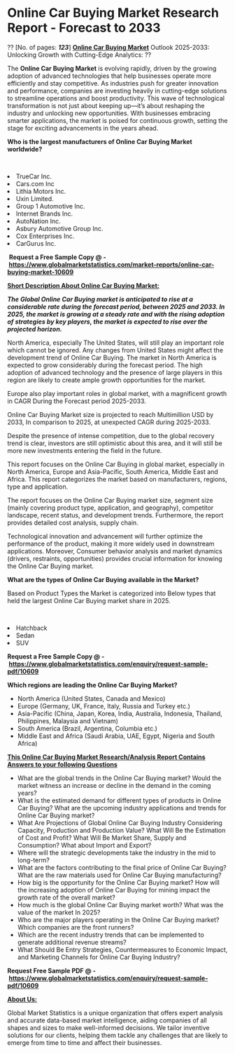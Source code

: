 <H1>Online Car Buying Market Research Report - Forecast to 2033</H1><p>?? [No. of pages:&nbsp;<strong><em>123</em></strong>]&nbsp;<strong><a href="https://www.globalmarketstatistics.com/market-reports/online-car-buying-market-10609">Online Car Buying&nbsp;Market</a></strong>&nbsp;Outlook 2025-2033: Unlocking Growth with Cutting-Edge Analytics: ??</p><p>The <strong>Online Car Buying Market</strong> is evolving rapidly, driven by the growing adoption of advanced technologies that help businesses operate more efficiently and stay competitive. As industries push for greater innovation and performance, companies are investing heavily in cutting-edge solutions to streamline operations and boost productivity. This wave of technological transformation is not just about keeping up&mdash;it&rsquo;s about reshaping the industry and unlocking new opportunities. With businesses embracing smarter applications, the market is poised for continuous growth, setting the stage for exciting advancements in the years ahead.</p><p><strong>Who is the largest manufacturers of Online Car Buying Market worldwide?</strong></p><p>&nbsp;<li>TrueCar Inc.<li> Cars.com Inc<li> Lithia Motors Inc.<li> Uxin Limited.<li> Group 1 Automotive Inc.<li> Internet Brands Inc.<li> AutoNation Inc.<li> Asbury Automotive Group Inc.<li> Cox Enterprises Inc.<li> CarGurus Inc.</p><p>&nbsp;<strong>Request a Free Sample Copy @ -&nbsp;<a href="https://www.globalmarketstatistics.com/market-reports/online-car-buying-market-10609">https://www.globalmarketstatistics.com/market-reports/online-car-buying-market-10609</a></strong></p><p><strong><u>Short Description About Online Car Buying Market:</u></strong></p><p><strong><em>The Global Online Car Buying market is anticipated to rise at a considerable rate during the forecast period, between 2025 and 2033. In 2025, the market is growing at a steady rate and with the rising adoption of strategies by key players, the market is expected to rise over the projected horizon.</em></strong></p><p>North America, especially The United States, will still play an important role which cannot be ignored. Any changes from United States might affect the development trend of Online Car Buying. The market in North America is expected to grow considerably during the forecast period. The high adoption of advanced technology and the presence of large players in this region are likely to create ample growth opportunities for the market.</p><p>Europe also play important roles in global market, with a magnificent growth in CAGR During the Forecast period 2025-2033.</p><p>Online Car Buying Market size is projected to reach Multimillion USD by 2033, In comparison to 2025, at unexpected CAGR during 2025-2033.</p><p>Despite the presence of intense competition, due to the global recovery trend is clear, investors are still optimistic about this area, and it will still be more new investments entering the field in the future.</p><p>This report focuses on the Online Car Buying in global market, especially in North America, Europe and Asia-Pacific, South America, Middle East and Africa. This report categorizes the market based on manufacturers, regions, type and application.</p><p>The report focuses on the Online Car Buying market size, segment size (mainly covering product type, application, and geography), competitor landscape, recent status, and development trends. Furthermore, the report provides detailed cost analysis, supply chain.</p><p>Technological innovation and advancement will further optimize the performance of the product, making it more widely used in downstream applications. Moreover, Consumer behavior analysis and market dynamics (drivers, restraints, opportunities) provides crucial information for knowing the Online Car Buying market.</p><p><strong>What are the types of Online Car Buying available in the Market?</strong></p><p>Based on Product Types the Market is categorized into Below types that held the largest Online Car Buying market share in 2025.</p><p>&nbsp;<li>Hatchback<li> Sedan<li> SUV&nbsp;</p><p><strong>Request a Free Sample Copy @ -&nbsp;<a href="https://www.globalmarketstatistics.com/enquiry/request-sample-pdf/10609">https://www.globalmarketstatistics.com/enquiry/request-sample-pdf/10609</a></strong></p><p><strong>Which regions are leading the Online Car Buying Market?</strong></p><ul><li>North America (United States, Canada and Mexico)</li><li>Europe (Germany, UK, France, Italy, Russia and Turkey etc.)</li><li>Asia-Pacific (China, Japan, Korea, India, Australia, Indonesia, Thailand, Philippines, Malaysia and Vietnam)</li><li>South America (Brazil, Argentina, Columbia etc.)</li><li>Middle East and Africa (Saudi Arabia, UAE, Egypt, Nigeria and South Africa)</li></ul><p><strong><u>This Online Car Buying Market Research/Analysis Report Contains Answers to your following Questions</u></strong></p><ul><li>What are the global trends in the Online Car Buying market? Would the market witness an increase or decline in the demand in the coming years?</li><li>What is the estimated demand for different types of products in Online Car Buying? What are the upcoming industry applications and trends for Online Car Buying market?</li><li>What Are Projections of Global Online Car Buying Industry Considering Capacity, Production and Production Value? What Will Be the Estimation of Cost and Profit? What Will Be Market Share, Supply and Consumption? What about Import and Export?</li><li>Where will the strategic developments take the industry in the mid to long-term?</li><li>What are the factors contributing to the final price of Online Car Buying? What are the raw materials used for Online Car Buying manufacturing?</li><li>How big is the opportunity for the Online Car Buying market? How will the increasing adoption of Online Car Buying for mining impact the growth rate of the overall market?</li><li>How much is the global Online Car Buying market worth? What was the value of the market In 2025?</li><li>Who are the major players operating in the Online Car Buying market? Which companies are the front runners?</li><li>Which are the recent industry trends that can be implemented to generate additional revenue streams?</li><li>What Should Be Entry Strategies, Countermeasures to Economic Impact, and Marketing Channels for Online Car Buying Industry?</li></ul><p><strong>Request Free Sample PDF @ -&nbsp;<a href="https://www.globalmarketstatistics.com/enquiry/request-sample-pdf/10609">https://www.globalmarketstatistics.com/enquiry/request-sample-pdf/10609</a></strong></p><p><strong><u>About Us:</u></strong></p><p>Global Market Statistics&nbsp;is a unique organization that offers expert analysis and accurate data-based market intelligence, aiding companies of all shapes and sizes to make well-informed decisions. We tailor inventive solutions for our clients, helping them tackle any challenges that are likely to emerge from time to time and affect their businesses.</p>
